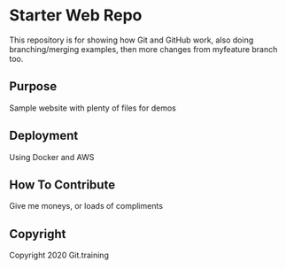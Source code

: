 # Starter Web Repo

This repository is for showing how Git and GitHub work, also doing branching/merging examples, then more changes from myfeature branch too.

## Purpose

Sample website with plenty of files for demos

## Deployment

Using Docker and AWS

## How To Contribute 

Give me moneys, or loads of compliments 

## Copyright

Copyright 2020 Git.training